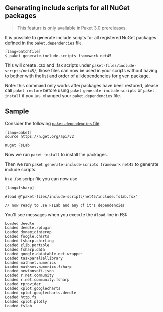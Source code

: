 ## Generating include scripts for all NuGet packages


<blockquote>This feature is only available in Paket 3.0 prereleases.</blockquote>


It is possible to generate include scripts for all registered NuGet packages defined in the [`paket.dependencies` file](dependencies-file.html).

    [lang=batchfile]
    $ paket generate-include-scripts framework net45

This will create .csx and .fsx scripts under `paket-files/include-scripts/net45/`, those files can now be 
used in your scripts without having to bother with the list and order of all dependencies for given package.

Note: this command only works after packages have been restored, please call `paket restore` before using `paket generate-include-scripts` or `paket install` if you just changed your `paket.dependencies` file.

## Sample

Consider the following [`paket.dependencies` file](dependencies-file.html):

    [lang=paket]
    source https://nuget.org/api/v2

    nuget FsLab

Now we run `paket install` to install the packages.

Then we run `paket generate-include-scripts framework net45` to generate include scripts.

In a .fsx script file you can now use
    
    [lang=fsharp]
    
    #load @"paket-files/include-scripts/net45/include.fslab.fsx"

    // now ready to use FsLab and any of it's dependencies

You'll see messages when you execute the `#load` line in FSI:

    Loaded deedle
    Loaded deedle.rplugin
    Loaded dynamicinterop
    Loaded foogle.charts
    Loaded fsharp.charting
    Loaded zlib.portable
    Loaded fsharp.data
    Loaded google.datatable.net.wrapper
    Loaded taskparallellibrary
    Loaded mathnet.numerics
    Loaded mathnet.numerics.fsharp
    Loaded newtonsoft.json
    Loaded r.net.community
    Loaded r.net.community.fsharp
    Loaded rprovider
    Loaded xplot.googlecharts
    Loaded xplot.googlecharts.deedle
    Loaded http.fs
    Loaded xplot.plotly
    Loaded fslab